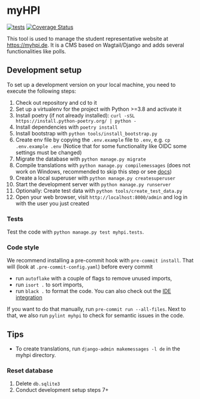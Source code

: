 # myHPI

[![tests](https://github.com/fsr-de/myHPI/actions/workflows/tests.yml/badge.svg)](https://github.com/fsr-de/myHPI/actions/workflows/tests.yml)
[![Coverage Status](https://coveralls.io/repos/github/fsr-de/myHPI/badge.svg?branch=main)](https://coveralls.io/github/fsr-de/myHPI?branch=main)

This tool is used to manage the student representative website at https://myhpi.de. It is a CMS based on Wagtail/Django and adds several functionalities like polls.

## Development setup

To set up a development version on your local machine, you need to execute the following steps:

1. Check out repository and cd to it
1. Set up a virtualenv for the project with Python >=3.8 and activate it
1. Install poetry (if not already installed): `curl -sSL https://install.python-poetry.org/ | python -`
1. Install dependencies with `poetry install`
1. Install bootstrap with `python tools/install_bootstrap.py`
1. Create env file by copying the `.env.example` file to `.env`, e.g. `cp .env.example .env` (Notice that for some functionality like OIDC some settings must be changed)
1. Migrate the database with `python manage.py migrate`
1. Compile translations with `python manage.py compilemessages` (does not work on Windows, recommended to skip this step or see [docs](https://docs.djangoproject.com/en/4.0/topics/i18n/translation/#gettext-on-windows))
1. Create a local superuser with `python manage.py createsuperuser`
1. Start the development server with `python manage.py runserver`
1. Optionally: Create test data with `python tools/create_test_data.py`
1. Open your web browser, visit `http://localhost:8000/admin` and log in with the user you just created

### Tests

Test the code with `python manage.py test myhpi.tests`.

### Code style

We recommend installing a pre-commit hook with `pre-commit install`. That will (look at `.pre-commit-config.yaml`) before every commit

-   run `autoflake` with a couple of flags to remove unused imports,
-   run `isort .` to sort imports,
-   run `black .` to format the code. You can also check out the [IDE integration](https://github.com/psf/black#editor-integration)

If you want to do that manually, run `pre-commit run --all-files`. Next to that, we also run `pylint myhpi` to check for semantic issues in the code.

## Tips

- To create translations, run `django-admin makemessages -l de` in the myhpi directory.

### Reset database

1. Delete `db.sqlite3`
2. Conduct development setup steps 7+
